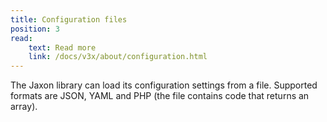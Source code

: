 ```yaml
---
title: Configuration files
position: 3
read:
    text: Read more
    link: /docs/v3x/about/configuration.html
---
```


The Jaxon library can load its configuration settings from a file.
Supported formats are JSON, YAML and PHP (the file contains code that returns an array).
